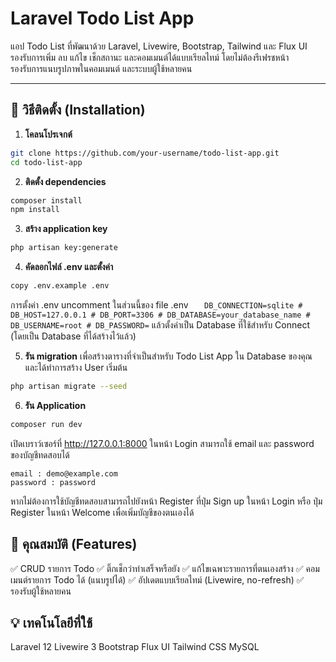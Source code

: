 # Laravel Todo List App

แอป Todo List ที่พัฒนาด้วย Laravel, Livewire, Bootstrap, Tailwind และ Flux UI  
รองรับการเพิ่ม ลบ แก้ไข เช็กสถานะ และคอมเมนต์ได้แบบเรียลไทม์ โดยไม่ต้องรีเฟรชหน้า  
รองรับการแนบรูปภาพในคอมเมนต์ และระบบผู้ใช้หลายคน

---

## 🔧 วิธีติดตั้ง (Installation)

1. **โคลนโปรเจกต์**

```bash
git clone https://github.com/your-username/todo-list-app.git
cd todo-list-app
```

2. **ติดตั้ง dependencies**

```bash
composer install
npm install
```

3. **สร้าง application key**

```bash
php artisan key:generate
```

4. **คัดลอกไฟล์ .env และตั้งค่า**

```bash
copy .env.example .env
```

การตั้งค่า .env
uncomment ในส่วนนี้ของ file .env
`    DB_CONNECTION=sqlite
    # DB_HOST=127.0.0.1
    # DB_PORT=3306
    # DB_DATABASE=your_database_name
    # DB_USERNAME=root
    # DB_PASSWORD=
   `
แล้วตั้งค่าเป็น Database ที่ใช้สำหรับ Connect (โดยเป็น Database ที่ได้สร้างไว้แล้ว)

5. **รัน migration**
   เพื่อสร้างตารางที่จำเป็นสำหรับ Todo List App ใน Database ของคุณ
   และได้ทำการสร้าง User เริ่มต้น

```bash
php artisan migrate --seed
```

6. **รัน Application**

```bash
composer run dev
```

เปิดเบราว์เซอร์ที่ http://127.0.0.1:8000
ในหน้า Login สามารถใช้ email และ password ของบัญชีทดสอบได้

```
email : demo@example.com
password : password
```

หากไม่ต้องการใช้บัญชีทดสอบสามารถไปยังหน้า Register ที่ปุ่ม Sign up ในหน้า Login
หรือ ปุ่ม Register ในหน้า Welcome เพื่อเพิ่มบัญชีของตนเองได้

## 🧩 คุณสมบัติ (Features)

✅ CRUD รายการ Todo
✅ ติ๊กเช็กว่าทำเสร็จหรือยัง
✅ แก้ไขเฉพาะรายการที่ตนเองสร้าง
✅ คอมเมนต์รายการ Todo ได้ (แนบรูปได้)
✅ อัปเดตแบบเรียลไทม์ (Livewire, no-refresh)
✅ รองรับผู้ใช้หลายคน

## 💡 เทคโนโลยีที่ใช้

Laravel 12
Livewire 3
Bootstrap
Flux UI
Tailwind CSS
MySQL
